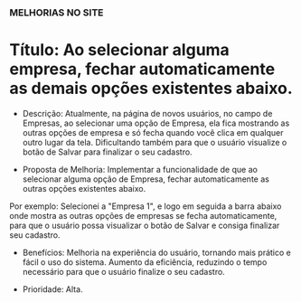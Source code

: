 ### MELHORIAS NO SITE ###

# Título: Ao selecionar alguma empresa, fechar automaticamente as demais opções existentes abaixo.
- Descrição:
Atualmente, na página de novos usuários, no campo de Empresas, ao selecionar uma opção de Empresa, ela fica mostrando as outras opções de empresa e só fecha quando você clica em qualquer outro lugar da tela. Dificultando também para que o usuário visualize o botão de Salvar para finalizar o seu cadastro.

- Proposta de Melhoria:
Implementar a funcionalidade de que ao selecionar alguma opção de Empresa, fechar automaticamente as outras opções existentes abaixo.

Por exemplo:
Selecionei a "Empresa 1", e logo em seguida a barra abaixo onde mostra as outras opções de empresas se fecha automaticamente, para que o usuário possa visualizar o botão de Salvar e consiga finalizar seu cadastro.

- Benefícios:
Melhoria na experiência do usuário, tornando mais prático e fácil o uso do sistema.
Aumento da eficiência, reduzindo o tempo necessário para que o usuário finalize o seu cadastro.

- Prioridade: Alta.